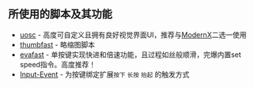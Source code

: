## 所使用的脚本及其功能
- [uosc](https://github.com/tomasklaen/uosc) - 高度可自定义且拥有良好视觉界面UI，推荐与[ModernX](https://github.com/cyl0/ModernX)二选一使用
- [thumbfast](https://github.com/po5/thumbfast) - 略缩图脚本
- [evafast](https://github.com/po5/evafast) - 单按键实现快进和倍速功能，且过程如丝般顺滑，完爆内置set speed指令。高度推荐！
- [Input-Event](https://github.com/natural-harmonia-gropius/input-event) - 为按键绑定扩展`按下` `长按` `抬起` 的触发方式

